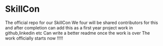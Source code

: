 # SkillCon
The official repo for our SkillCon
We four will be shared contributors for this and after completion can add this as a first year project work in github,linkedin etc
Can write a better readme once the work is over
The work officially starts now !!!!!
<code>
